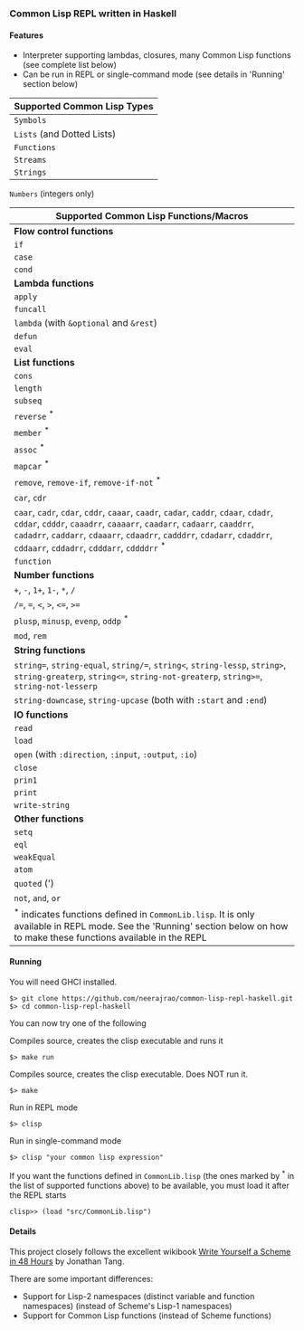 ### Common Lisp REPL written in Haskell

#### Features

* Interpreter supporting lambdas, closures, many Common Lisp functions (see complete list below)
* Can be run in REPL or single-command mode (see details in 'Running' section below)

Supported Common Lisp Types |
------ |
`Symbols` |
`Lists` (and Dotted Lists) |
`Functions` |
`Streams` |
`Strings` |
`Numbers` (integers only)

Supported Common Lisp Functions/Macros |
------ |
**Flow control functions** |
`if` |
`case` |
`cond` |
**Lambda functions** |
`apply` |
`funcall` |
`lambda` (with `&optional` and `&rest`) |
`defun` |
`eval` |
**List functions** |
`cons` |
`length` |
`subseq` |
`reverse` <sup>*</sup> |
`member` <sup>*</sup> |
`assoc` <sup>*</sup> |
`mapcar` <sup>*</sup> |
`remove`, `remove-if`, `remove-if-not` <sup>*</sup> |
`car`, `cdr` |
`caar`, `cadr`, `cdar`, `cddr`, `caaar`, `caadr`, `cadar`, `caddr`, `cdaar`, `cdadr`, `cddar`, `cdddr`, `caaadrr`, `caaaarr`, `caadarr`, `cadaarr`, `caaddrr`, `cadadrr`, `caddarr`, `cdaaarr`, `cdaadrr`, `cadddrr`, `cdadarr`, `cdaddrr`, `cddaarr`, `cddadrr`, `cdddarr`, `cddddrr` <sup>*</sup> |
`function` |
**Number functions** |
`+`, `-`, `1+`, `1-`, `*`, `/` |
`/=`, `=`, `<`, `>`, `<=`, `>=` |
`plusp`, `minusp`, `evenp`, `oddp` <sup>*</sup>|
`mod`, `rem` |
**String functions** |
`string=`, `string-equal`, `string/=`, `string<`, `string-lessp`, `string>`, `string-greaterp`, `string<=`, `string-not-greaterp`, `string>=`, `string-not-lesserp` |
`string-downcase`, `string-upcase` (both with `:start` and `:end`)|
**IO functions** |
`read` |
`load` |
`open` (with `:direction`, `:input`, `:output`, `:io`) |
`close` |
`prin1` |
`print` |
`write-string` |
**Other functions** |
`setq` |
`eql` |
`weakEqual` |
`atom` |
`quoted` (') |
`not`, `and`, `or` |
<sup>*</sup> indicates functions defined in `CommonLib.lisp`. It is only available in REPL mode. See the 'Running' section below on how to make these functions available in the REPL |


#### Running
You will need GHCI installed.

    $> git clone https://github.com/neerajrao/common-lisp-repl-haskell.git
    $> cd common-lisp-repl-haskell

You can now try one of the following

Compiles source, creates the clisp executable and runs it

    $> make run


Compiles source, creates the clisp executable. Does NOT run it.

    $> make

Run in REPL mode

    $> clisp

Run in single-command mode

    $> clisp "your common lisp expression"

If you want the functions defined in `CommonLib.lisp` (the ones marked by <sup>*</sup> in the list of supported functions above) to be available, you must load it after the REPL starts

    clisp>> (load "src/CommonLib.lisp")

#### Details
This project closely follows the excellent wikibook [Write Yourself a Scheme in 48 Hours](http://en.wikibooks.org/wiki/Write_Yourself_a_Scheme_in_48_Hours) by Jonathan Tang.

There are some important differences:

* Support for Lisp-2 namespaces (distinct variable and function namespaces) (instead of Scheme's Lisp-1 namespaces)
* Support for Common Lisp functions (instead of Scheme functions)

